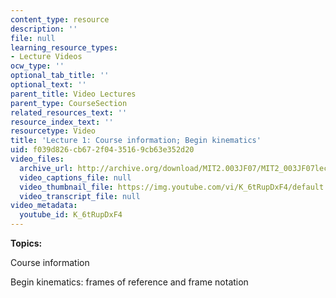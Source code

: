 ```yaml
---
content_type: resource
description: ''
file: null
learning_resource_types:
- Lecture Videos
ocw_type: ''
optional_tab_title: ''
optional_text: ''
parent_title: Video Lectures
parent_type: CourseSection
related_resources_text: ''
resource_index_text: ''
resourcetype: Video
title: 'Lecture 1: Course information; Begin kinematics'
uid: f039d826-cb67-2f04-3516-9cb63e352d20
video_files:
  archive_url: http://archive.org/download/MIT2.003JF07/MIT2_003JF07lec01_220k.mp4
  video_captions_file: null
  video_thumbnail_file: https://img.youtube.com/vi/K_6tRupDxF4/default.jpg
  video_transcript_file: null
video_metadata:
  youtube_id: K_6tRupDxF4
---
```


**Topics:**

Course information

Begin kinematics: frames of reference and frame notation
